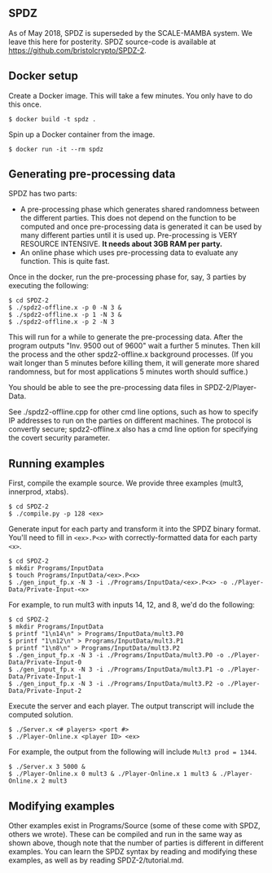 ## SPDZ

As of May 2018, SPDZ is superseded by the SCALE-MAMBA system. We leave this here
for posterity.
SPDZ source-code is available at https://github.com/bristolcrypto/SPDZ-2.

## Docker setup

Create a Docker image. This will take a few minutes. You only have to do this
once.
```
$ docker build -t spdz .
```

Spin up a Docker container from the image.
```
$ docker run -it --rm spdz
```

## Generating pre-processing data

SPDZ has two parts:
- A pre-processing phase which generates shared randomness between the different parties. 
    This does not depend on the function to be computed and once pre-processing data is generated
    it can be used by many different parties until it is used up. 
    Pre-processing is VERY RESOURCE INTENSIVE. **It needs about 3GB RAM per party.**
- An online phase which uses pre-processing data to evaluate any function. This is quite fast.

Once in the docker, run the pre-processing phase for, say, 3 parties by executing the following:
```
$ cd SPDZ-2
$ ./spdz2-offline.x -p 0 -N 3 &
$ ./spdz2-offline.x -p 1 -N 3 &
$ ./spdz2-offline.x -p 2 -N 3
```

This will run for a while to generate the pre-processing data. After the program outputs "Inv. 9500 out of 9600" wait a further 5 minutes. Then kill the process and the other spdz2-offline.x background processes. (If you wait longer than 5 minutes before killing them, it will generate more shared randomness, but for most applications 5 minutes worth should suffice.)

You should be able to see the pre-processing data files in SPDZ-2/Player-Data.

See ./spdz2-offline.cpp for other cmd line options, such as how to specify IP addresses to run on the parties on different machines. The protocol is convertly secure; spdz2-offline.x also has a cmd line option for specifying the covert security parameter.

## Running examples

First, compile the example source. We provide three examples (mult3, innerprod,
xtabs).
```
$ cd SPDZ-2
$ ./compile.py -p 128 <ex>
```

Generate input for each party and transform it into the SPDZ binary format.
You'll need to fill in `<ex>.P<x>` with correctly-formatted data for each party
`<x>`.
```
$ cd SPDZ-2
$ mkdir Programs/InputData
$ touch Programs/InputData/<ex>.P<x> 
$ ./gen_input_fp.x -N 3 -i ./Programs/InputData/<ex>.P<x> -o ./Player-Data/Private-Input-<x>
```

For example, to run mult3 with inputs 14, 12, and 8, we'd do the following:
```
$ cd SPDZ-2
$ mkdir Programs/InputData
$ printf "1\n14\n" > Programs/InputData/mult3.P0 
$ printf "1\n12\n" > Programs/InputData/mult3.P1 
$ printf "1\n8\n" > Programs/InputData/mult3.P2 
$ ./gen_input_fp.x -N 3 -i ./Programs/InputData/mult3.P0 -o ./Player-Data/Private-Input-0
$ ./gen_input_fp.x -N 3 -i ./Programs/InputData/mult3.P1 -o ./Player-Data/Private-Input-1
$ ./gen_input_fp.x -N 3 -i ./Programs/InputData/mult3.P2 -o ./Player-Data/Private-Input-2
```

Execute the server and each player. The output transcript will include the
computed solution.
``` 
$ ./Server.x <# players> <port #> 
$ ./Player-Online.x <player ID> <ex>
```

For example, the output from the following will include `Mult3 prod = 1344`. 
```
$ ./Server.x 3 5000 &
$ ./Player-Online.x 0 mult3 & ./Player-Online.x 1 mult3 & ./Player-Online.x 2 mult3
```

## Modifying examples

Other examples exist in Programs/Source (some of these come with SPDZ, others we wrote). These can be compiled and run in the same way as shown above, though note that the number of parties is different in different examples. You can learn the SPDZ syntax by reading and modifying these examples, as well as by reading SPDZ-2/tutorial.md.
